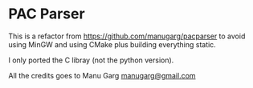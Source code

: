 # PAC Parser

This is a refactor from https://github.com/manugarg/pacparser to avoid using MinGW and using CMake plus building everything static.

I only ported the C libray (not the python version).

All the credits goes to Manu Garg manugarg@gmail.com
